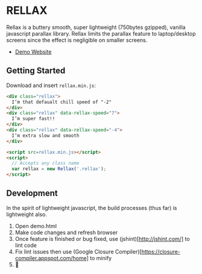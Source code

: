 # RELLAX

Rellax is a buttery smooth, super lightweight (750bytes gzipped), vanilla javascript parallax library. Rellax limits the parallax feature to laptop/desktop screens since the effect is negligible on smaller screens.

* [Demo Website](https://dixonandmoe.com/rellax/)

## Getting Started
Download and insert `rellax.min.js`:

```html
<div class="rellax">
  I’m that defaualt chill speed of "-2"
</div>
<div class="rellax" data-rellax-speed="7">
  I’m super fast!!
</div>
<div class="rellax" data-rellax-speed="-4">
  I’m extra slow and smooth
</div>

<script src=rellax.min.js></script>
<script>
  // Accepts any class name
  var rellax = new Rellax('.rellax');
</script>
```


## Development
In the spirit of lightweight javascript, the build processes (thus far) is lightweight also.

1. Open demo.html
2. Make code changes and refresh browser
3. Once feature is finished or bug fixed, use (jshint)[http://jshint.com/] to lint code
4. Fix lint issues then use (Google Closure Compiler)[https://closure-compiler.appspot.com/home] to minify
5. 🍻

